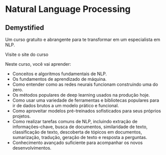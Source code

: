 # Natural Language Processing
## Demystified

Um curso gratuito e abrangente para te transformar em um especialista em NLP.

Visite o site do curso

Neste curso, você vai aprender:

- Conceitos e algoritmos fundamentais de NLP.
- Os fundamentos de aprendizado de máquina.
- Como entender como as redes neurais funcionam construindo uma do zero.
- Os métodos populares de deep learning usados na produção hoje.
- Como usar uma variedade de ferramentas e bibliotecas populares para ir de dados brutos a um modelo prático e funcional.
- Como aproveitar modelos pré-treinados sofisticados para seus próprios projetos.
- Como realizar tarefas comuns de NLP, incluindo extração de informações-chave, busca de documentos, similaridade de texto, classificação de texto, descoberta de tópicos em documentos, sumarização, tradução, geração de texto e resposta a perguntas.
- Conhecimento avançado suficiente para acompanhar os novos desenvolvimentos.
